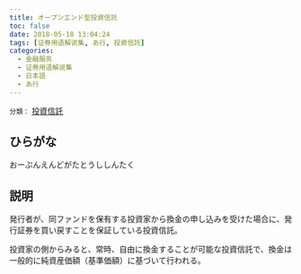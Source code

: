 ```yaml
---
title: オープンエンド型投資信託
toc: false
date: 2018-05-18 13:04:24
tags: [证券用语解说集, あ行, 投資信託]
categories:
  - 金融服务
  - 证券用语解说集
  - 日本語
  - あ行
---
```


`分類：` [投資信託](/tags/投資信託/)

## ひらがな

おーぷんえんどがたとうししんたく

## 説明

発行者が、同ファンドを保有する投資家から換金の申し込みを受けた場合に、発行証券を買い戻すことを保証している投資信託。

投資家の側からみると、常時、自由に換金することが可能な投資信託で、換金は一般的に純資産価額（基準価額）に基づいて行われる。
